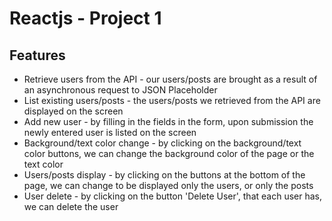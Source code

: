 # Reactjs - Project 1

## Features
* Retrieve users from the API - our users/posts are brought as a result of an asynchronous request to JSON Placeholder
* List existing users/posts - the users/posts we retrieved from the API are displayed on the screen
* Add new user - by filling in the fields in the form, upon submission the newly entered user is listed on the screen
* Background/text color change - by clicking on the background/text color buttons, we can change the background color of the page or the text color
* Users/posts display - by clicking on the buttons at the bottom of the page, we can change to be displayed only the users, or only the posts
* User delete - by clicking on the button 'Delete User', that each user has, we can delete the user
